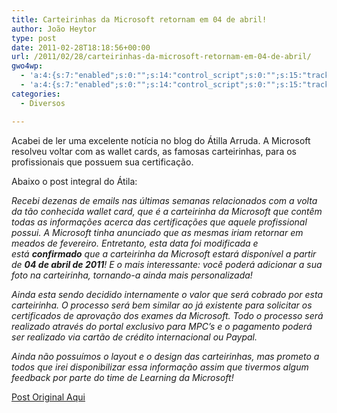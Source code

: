 ```yaml
---
title: Carteirinhas da Microsoft retornam em 04 de abril!
author: João Heytor
type: post
date: 2011-02-28T18:18:56+00:00
url: /2011/02/28/carteirinhas-da-microsoft-retornam-em-04-de-abril/
gwo4wp:
  - 'a:4:{s:7:"enabled";s:0:"";s:14:"control_script";s:0:"";s:15:"tracking_script";s:0:"";s:17:"conversion_script";s:0:"";}'
  - 'a:4:{s:7:"enabled";s:0:"";s:14:"control_script";s:0:"";s:15:"tracking_script";s:0:"";s:17:"conversion_script";s:0:"";}'
categories:
  - Diversos

---
```

Acabei de ler uma excelente notícia no blog do Átilla Arruda. A Microsoft resolveu voltar com as wallet cards, as famosas carteirinhas, para os profissionais que possuem sua certificação.

Abaixo o post integral do Átila:

_Recebi dezenas de emails nas últimas semanas relacionados com a volta da tão conhecida wallet card, que é a carteirinha da Microsoft que contêm todas as informações acerca das certificações que aquele profissional possui. A Microsoft tinha anunciado que as mesmas iriam retornar em meados de fevereiro. Entretanto, esta data foi modificada e está **confirmado** que a carteirinha da Microsoft estará disponível a partir de **04 de abril de 2011**! E o mais interessante: você poderá adicionar a sua foto na carteirinha, tornando-a ainda mais personalizada!_

_Ainda esta sendo decidido internamente o valor que será cobrado por esta carteirinha. O processo será bem similar ao já existente para solicitar os certificados de aprovação dos exames da Microsoft. Todo o processo será realizado através do portal exclusivo para MPC’s e o pagamento poderá ser realizado via cartão de crédito internacional ou Paypal._

_Ainda não possuímos o layout e o design das carteirinhas, mas prometo a todos que irei disponibilizar essa informação assim que tivermos algum feedback por parte do time de Learning da Microsoft!_

<a href="http://www.atillaarruda.com.br/2011/02/20/carteirinhas-da-microsoft-retornam-em-04-de-abril/" target="_blank" class="broken_link">Post Original Aqui</a>